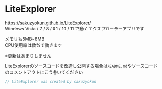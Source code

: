 # LiteExplorer  
https://sakuzyokun.github.io/LiteExplorer/  
Windows Vista / 7 / 8 / 8.1 / 10 / 11 で動くエクスプローラーアプリです  

メモリも5MB~8MB  
CPU使用率は数%で動きます  

※更新はあまりしません
  
LiteExplorerのソースコードを改造し公開する場合は``README.md``やソースコードのコメントアウトにこう書いてください
```c
// LiteExplorer was created by sakuzyokun
```  
